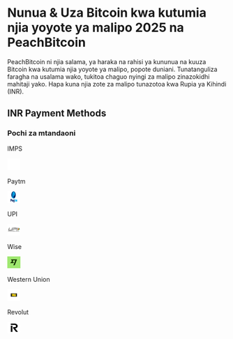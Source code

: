 <body class="payment-methods-page">

# Nunua & Uza Bitcoin kwa kutumia njia yoyote ya malipo 2025 na PeachBitcoin

PeachBitcoin ni njia salama, ya haraka na rahisi ya kununua na kuuza Bitcoin kwa kutumia njia yoyote ya malipo, popote duniani. Tunatanguliza faragha na usalama wako, tukitoa chaguo nyingi za malipo zinazokidhi mahitaji yako. Hapa kuna njia zote za malipo tunazotoa kwa Rupia ya Kihindi (INR).

## INR Payment Methods

### Pochi za mtandaoni

<div class="payment-grid">
    <div class="payment-grid-item">
        <p>IMPS</p> 
        <img src="/img/faq/logoimg/blank.png" width="30px" height="27px" alt="Nunua bitcoin kwa IMPS, Uza bitcoin kwa IMPS">
    </div>
    <div class="payment-grid-item">
        <p>Paytm</p> 
        <img src="/img/faq/logoimg/paytm.png" width="30px" height="27px" alt="Nunua bitcoin kwa Paytm, Uza bitcoin kwa Paytm">
    </div>
    <div class="payment-grid-item">
        <p>UPI</p> 
        <img src="/img/faq/logoimg/upi.png" width="30px" height="27px" alt="Nunua bitcoin kwa UPI, Uza bitcoin kwa UPI">
    </div>
    <div class="payment-grid-item">
        <p>Wise</p> 
        <img src="/img/faq/logoimg/wise.png" width="30px" height="27px" alt="Nunua bitcoin kwa Wise, Uza bitcoin kwa Wise">
    </div>
    <div class="payment-grid-item">
        <p>Western Union</p> 
        <img src="/img/faq/logoimg/westernunion.png" width="30px" height="27px" alt="Nunua bitcoin kwa Western Union, Uza bitcoin kwa Western Union">
    </div>
        <div class="payment-grid-item">
        <p>Revolut</p> 
        <img src="/img/faq/logoimg/revolut.png" width="30px" height="27px" alt="Nunua bitcoin kwa Revolut, Uza bitcoin kwa Revolut">
    </div>
</div>

</body>
